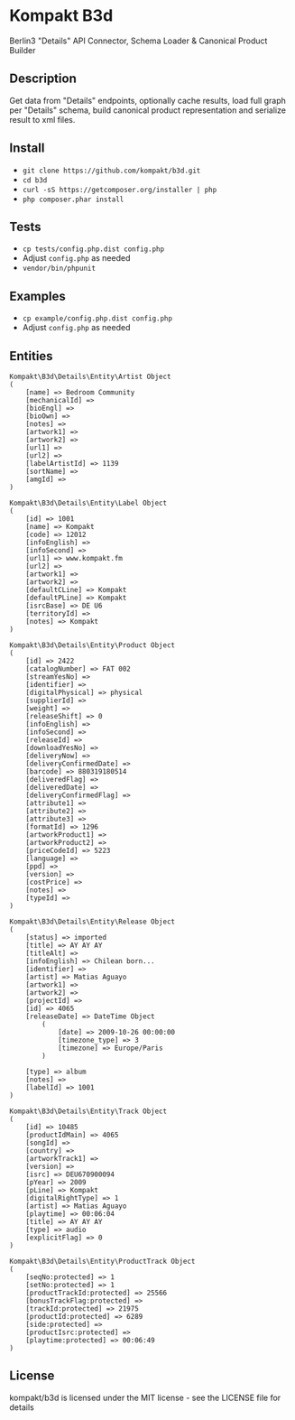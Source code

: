 # Kompakt B3d

Berlin3 "Details" API Connector, Schema Loader & Canonical Product Builder

## Description

Get data from "Details" endpoints, optionally cache results, load full graph per "Details" schema, build canonical product representation and serialize result to xml files.

## Install

+ `git clone https://github.com/kompakt/b3d.git`
+ `cd b3d`
+ `curl -sS https://getcomposer.org/installer | php`
+ `php composer.phar install`

## Tests

+ `cp tests/config.php.dist config.php`
+ Adjust `config.php` as needed
+ `vendor/bin/phpunit`

## Examples

+ `cp example/config.php.dist config.php`
+ Adjust `config.php` as needed

## Entities

    Kompakt\B3d\Details\Entity\Artist Object
    (
        [name] => Bedroom Community
        [mechanicalId] =>
        [bioEngl] =>
        [bioOwn] =>
        [notes] =>
        [artwork1] =>
        [artwork2] =>
        [url1] =>
        [url2] =>
        [labelArtistId] => 1139
        [sortName] =>
        [amgId] =>
    )

    Kompakt\B3d\Details\Entity\Label Object
    (
        [id] => 1001
        [name] => Kompakt
        [code] => 12012
        [infoEnglish] =>
        [infoSecond] =>
        [url1] => www.kompakt.fm
        [url2] =>
        [artwork1] =>
        [artwork2] =>
        [defaultCLine] => Kompakt
        [defaultPLine] => Kompakt
        [isrcBase] => DE U6
        [territoryId] =>
        [notes] => Kompakt
    )

    Kompakt\B3d\Details\Entity\Product Object
    (
        [id] => 2422
        [catalogNumber] => FAT 002
        [streamYesNo] =>
        [identifier] =>
        [digitalPhysical] => physical
        [supplierId] =>
        [weight] =>
        [releaseShift] => 0
        [infoEnglish] =>
        [infoSecond] =>
        [releaseId] =>
        [downloadYesNo] =>
        [deliveryNow] =>
        [deliveryConfirmedDate] =>
        [barcode] => 880319180514
        [deliveredFlag] =>
        [deliveredDate] =>
        [deliveryConfirmedFlag] =>
        [attribute1] =>
        [attribute2] =>
        [attribute3] =>
        [formatId] => 1296
        [artworkProduct1] =>
        [artworkProduct2] =>
        [priceCodeId] => 5223
        [language] =>
        [ppd] =>
        [version] =>
        [costPrice] =>
        [notes] =>
        [typeId] =>
    )

    Kompakt\B3d\Details\Entity\Release Object
    (
        [status] => imported
        [title] => AY AY AY
        [titleAlt] =>
        [infoEnglish] => Chilean born... 
        [identifier] =>
        [artist] => Matias Aguayo
        [artwork1] =>
        [artwork2] =>
        [projectId] =>
        [id] => 4065
        [releaseDate] => DateTime Object
            (
                [date] => 2009-10-26 00:00:00
                [timezone_type] => 3
                [timezone] => Europe/Paris
            )

        [type] => album
        [notes] =>
        [labelId] => 1001
    )

    Kompakt\B3d\Details\Entity\Track Object
    (
        [id] => 10485
        [productIdMain] => 4065
        [songId] =>
        [country] =>
        [artworkTrack1] =>
        [version] =>
        [isrc] => DEU670900094
        [pYear] => 2009
        [pLine] => Kompakt
        [digitalRightType] => 1
        [artist] => Matias Aguayo
        [playtime] => 00:06:04
        [title] => AY AY AY
        [type] => audio
        [explicitFlag] => 0
    )

    Kompakt\B3d\Details\Entity\ProductTrack Object
    (
        [seqNo:protected] => 1
        [setNo:protected] => 1
        [productTrackId:protected] => 25566
        [bonusTrackFlag:protected] =>
        [trackId:protected] => 21975
        [productId:protected] => 6289
        [side:protected] =>
        [productIsrc:protected] =>
        [playtime:protected] => 00:06:49
    )

## License

kompakt/b3d is licensed under the MIT license - see the LICENSE file for details